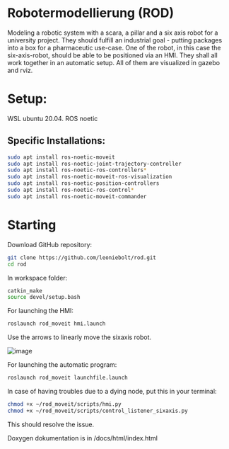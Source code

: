 # Robotermodellierung (ROD)
Modeling a robotic system with a scara, a pillar and a six axis robot for a university project.
They should fulfill an industrial goal - putting packages into a box for a pharmaceutic use-case.
One of the robot, in this case the six-axis-robot, should be able to be positioned via an HMI.
They shall all work together in an automatic setup.
All of them are visualized in gazebo and rviz.

# Setup:
WSL ubuntu 20.04.
ROS noetic

## Specific Installations:
```bash
sudo apt install ros-noetic-moveit
sudo apt install ros-noetic-joint-trajectory-controller
sudo apt install ros-noetic-ros-controllers*
sudo apt install ros-noetic-moveit-ros-visualization
sudo apt install ros-noetic-position-controllers
sudo apt install ros-noetic-ros-control*
sudo apt install ros-noetic-moveit-commander
```

# Starting
Download GitHub repository:
```bash
git clone https://github.com/leoniebolt/rod.git
cd rod
```
In workspace folder:
```bash
catkin_make
source devel/setup.bash
```
For launching the HMI:
```bash
roslaunch rod_moveit hmi.launch
```
Use the arrows to linearly move the sixaxis robot.

![image](https://github.com/user-attachments/assets/6df7e486-398f-464e-b476-8e3724ca9ff1)



For launching the automatic program:
```bash
roslaunch rod_moveit launchfile.launch
```

In case of having troubles due to a dying node, put this in your terminal:
```bash
chmod +x ~/rod_moveit/scripts/hmi.py
chmod +x ~/rod_moveit/scripts/control_listener_sixaxis.py
```

This should resolve the issue.

Doxygen dokumentation is in /docs/html/index.html
